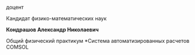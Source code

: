 доцент

Кандидат физико-математических наук

**Кондрашов Александр Николаевич**

Общий физический практикум
	*Система автоматизированных расчетов COMSOL
